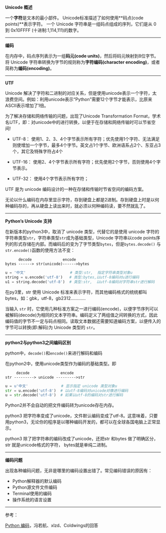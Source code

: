 **Unicode 概述**

 一个**字符**是文本的最小部件。  Unicode标准描述了如何使用**码点(code points)**表示字符。 一个 Unicode 字符串是一组码点组成的序列，它们是从 0 到 0x10FFFF (十进制:1,114,111)的数字。

***

**编码**

在内存中，码点序列表示为一组**码元(code units)**，然后将码元映射到8位字节。 将 Unicode 字符串转换为字节的规则称为**字符编码(character encoding)**，或者简称为**编码(encoding)**。 

***

**UTF**

Unicode 解决了字符和二进制的对应关系，但是使用unicode表示一个字符，太浪费空间。例如：利用unicode表示“Python”需要12个字节才能表示，比原来ASCII表示增加了1倍。

为了解决存储和网络传输的问题，出现了Unicode Transformation Format，学术名UTF，即：对unicode中的进行转换，以便于在存储和网络传输时可以节省空间!

* UTF-8： 使用1、2、3、4个字节表示所有字符；优先使用1个字符、无法满足则使增加一个字节，最多4个字节。英文占1个字节、欧洲语系占2个、东亚占3个，其它及特殊字符占4个

* UTF-16： 使用2、4个字节表示所有字符；优先使用2个字节，否则使用4个字节表示。

* UTF-32： 使用4个字节表示所有字符；

UTF 是为 unicode 编码设计的一种在存储和传输时节省空间的编码方案。

 无论以什么编码在内存里显示字符，存到硬盘上都是2进制。存到硬盘上时是以何种编码存的，再从硬盘上读出来时，就必须以何种编码读，要不然就乱了。

***

**Python’s Unicode 支持**

在新版本的python3中，取消了 unicode 类型，代替它的是使用 unicode 字符的字符串类型`str`，字符串类型`str`成为基础类型，Unicode 字符串以code points序列的形式存储在内部。而编码后的变为了字节类型`bytes`，但是`bytes.decode()` 与 `str.encode()`函数的使用方法不变：

```text
      decode              encode
bytes ------> str(unicode)------>bytes
```

```python
u = '中文'					# 类型:str,  指定字符串类型对象u
string = u.encode('utf-8')	 # 类型:bytes,以utf-8编码对u进行编码
u1 = string.decode('utf-8')  # 类型:str,	以utf-8编码对字符串str进行解码
```

在py3里，str 使用 Unicode 标准来表示字符，而其他编码格式的统统都叫bytes，如：gbk，utf-8，gb2312…………

当输入 `str` 时，它使用几种标准方案之一进行编码(encode)，以便字节序列可以被解码(decode)为相同的文本字符串。编码定义了两组值之间转换的方式，因此编码值的字节不一定与码点相同。读取文本数据还需要知道编码方案，以便传入的字节可以转换(即:解码)为 Unicode 类型的 `str`。 

***

**python2与python3之间编码区别**

python中，`decode()`和`encode()`来进行解码和编码

在python2中，使用unicode类型作为编码的基础类型。即

```text
     decode              encode
str ---------> unicode --------->str
```

```python
u = u'中文' 				# 显示指定 unicode 类型对象u
str = u.encode('utf-8')  # 以utf-8编码对unicode对像进行编码
u = str.decode('utf-8')  # 如果以utf-8的编码对str进行解码
```

Python2并不会自动的把文件编码转为unicode存在内存。

python3 把字符串变成了unicode，文件默认编码变成了utf-8。这意味着，只要用python3，无论你的程序是以哪种编码开发的，都可以在全球各国电脑上正常显示。

python3 除了把字符串的编码改成了unicode，还把str 和bytes 做了明确区分，str 就是unicode格式的字符， bytes就是单纯二进制。

***

**编码问题**

出现各种编码问题，无非是哪里的编码设置出错了。常见编码错误的原因有：

* Python解释器的默认编码
* Python源文件文件编码
* Terminal使用的编码
* 操作系统的语言设置 

***

参考：

[Python 编码](https://www.zhihu.com/question/31833164)，冯若航、xlzd、Coldwings的回答